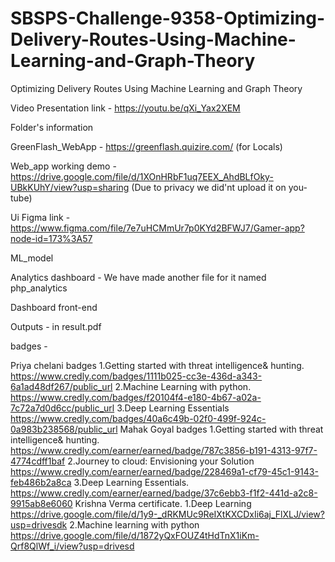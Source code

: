 # SBSPS-Challenge-9358-Optimizing-Delivery-Routes-Using-Machine-Learning-and-Graph-Theory
Optimizing Delivery Routes Using Machine Learning and Graph Theory

Video Presentation link - https://youtu.be/qXi_Yax2XEM


Folder's information

GreenFlash_WebApp - https://greenflash.quizire.com/ (for Locals)

Web_app working demo - https://drive.google.com/file/d/1XOnHRbF1uq7EEX_AhdBLfOky-UBkKUhY/view?usp=sharing
(Due to privacy we did'nt upload it on you-tube)

Ui Figma link - https://www.figma.com/file/7e7uHCMmUr7p0KYd2BFWJ7/Gamer-app?node-id=173%3A57

ML_model 

Analytics dashboard - We have made another file for it named php_analytics

Dashboard front-end

Outputs - in result.pdf


badges - 

Priya chelani badges
1.Getting started with threat intelligence& hunting.
https://www.credly.com/badges/1111b025-cc3e-436d-a343-6a1ad48df267/public_url
2.Machine Learning with python.
https://www.credly.com/badges/f20104f4-e180-4b67-a02a-7c72a7d0d6cc/public_url
3.Deep Learning Essentials
https://www.credly.com/badges/40a6c49b-02f0-499f-924c-0a983b238568/public_url
Mahak Goyal badges
1.Getting started with threat intelligence& hunting.
https://www.credly.com/earner/earned/badge/787c3856-b191-4313-97f7-4774cdff1baf
2.Journey to cloud: Envisioning your Solution
https://www.credly.com/earner/earned/badge/228469a1-cf79-45c1-9143-feb486b2a8ca
3.Deep Learning Essentials.
https://www.credly.com/earner/earned/badge/37c6ebb3-f1f2-441d-a2c8-9915ab8e6060
Krishna Verma certificate.
1.Deep Learning
https://drive.google.com/file/d/1y9-_dRKMUc9ReIXtKXCDxIi6aj_FlXLJ/view?usp=drivesdk
2.Machine learning with python
https://drive.google.com/file/d/1872yQxFOUZ4tHdTnX1iKm-Qrf8QlWf_i/view?usp=drivesd
